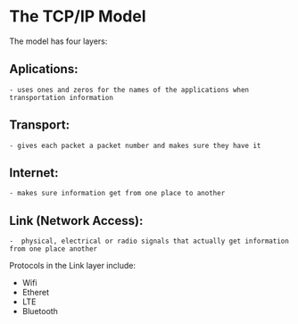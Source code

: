 # The TCP/IP Model

The model has four layers:

## Aplications:
	- uses ones and zeros for the names of the applications when transportation information
## Transport:
	- gives each packet a packet number and makes sure they have it
## Internet:
	- makes sure information get from one place to another
## Link (Network Access):
	-  physical, electrical or radio signals that actually get information from one place another

Protocols in the Link layer include:

- Wifi
- Etheret
- LTE
- Bluetooth

